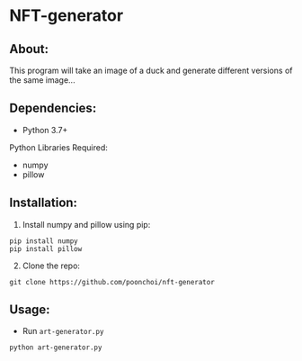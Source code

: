 # NFT-generator

## About:
This program will take an image of a duck and generate different versions of the same image...


## Dependencies:

- Python 3.7+

Python Libraries Required:

- numpy
- pillow


## Installation:

1. Install numpy and pillow using pip:
```
pip install numpy
pip install pillow
```

2. Clone the repo:
```
git clone https://github.com/poonchoi/nft-generator
```

## Usage:
 - Run `art-generator.py`
```
python art-generator.py
```

